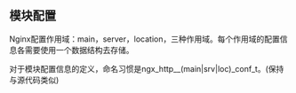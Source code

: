 ## 模块配置

Nginx配置作用域：main，server，location，三种作用域。每个作用域的配置信息各需要使用一个数据结构去存储。

对于模块配置信息的定义，命名习惯是ngx_http_<module name>_(main|srv|loc)_conf_t。(保持与源代码类似)